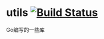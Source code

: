 # utils [![Build Status](https://travis-ci.org/JeepLin/utils.svg?branch=master)](https://travis-ci.org/JeepLin/utils)

Go编写的一些库
